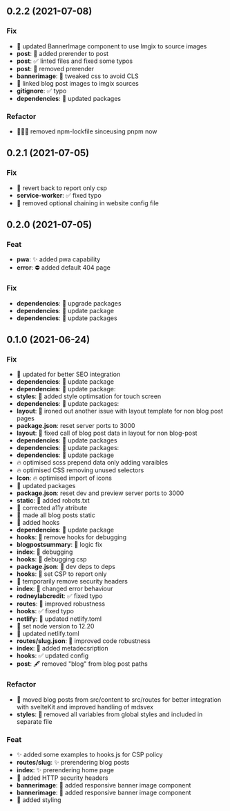 ## 0.2.2 (2021-07-08)

### Fix

- 📸 updated BannerImage component to use Imgix to source images
- **post**: 🔧 added prerender to post
- **post**: ✅ linted files and fixed some typos
- **post**: 🔧 removed prerender
- **bannerimage**: 💄 tweaked css to avoid CLS
- 📸 linked blog post images to imgix sources
- **gitignore**: ✅ typo
- **dependencies**: 💫 updated packages

### Refactor

- 🏄🏽‍♂️ removed npm-lockfile sinceusing pnpm now

## 0.2.1 (2021-07-05)

### Fix

- 🚧 revert back to report only csp
- **service-worker**: ✅ fixed typo
- 🔧 removed optional chaining in website config file

## 0.2.0 (2021-07-05)

### Feat

- **pwa**: ✨ added pwa capability
- **error**: ⛔️ added default 404 page

### Fix

- **dependencies**: 💫 upgrade packages
- **dependencies**: 💫 update package
- **dependencies**: 💫 update packages

## 0.1.0 (2021-06-24)

### Fix

- 🤖 updated for better SEO integration
- **dependencies**: 💫 update package
- **dependencies**: 💫 update package:
- **styles**: 💄 added style optimsation for touch screen
- **dependencies**: 💫 update packages:
- **layout**: 🐞 ironed out another issue with layout template for non blog post pages
- **package.json**: reset server ports to 3000
- **layout**: 🐞 fixed call of blog post data in layout for non blog-post
- **dependencies**: 💫 update packages
- **dependencies**: 💫 update packages:
- **dependencies**: 💫 update package
- 🔥 optimised scss prepend data only adding varaibles
- 🔥 optimised CSS removing unused selectors
- **Icon**: 🔥 optimised import of icons
- 💫 updated packages
- **package.json**: reset dev and preview server ports to 3000
- **static**: 🤖 added robots.txt
- 🤗 corrected a11y atribute
- 🔧 made all blog posts static
- 💫 added hooks
- **dependencies**: 💫 update package
- **hooks**: 🚧 remove hooks for debugging
- **blogpostsummary**: 🐞 logic fix
- **index**: 🚧 debugging
- **hooks**: 🔐 debugging csp
- **package.json**: 🚧 dev deps to deps
- **hooks**: 🚧 set CSP to report only
- 🚧 temporarily remove security headers
- **index**: 🔧 changed error behaviour
- **rodneylabcredit**: ✅ fixed typo
- **routes**: 🔧 improved robustness
- **hooks**: ✅ fixed typo
- **netlify**: 🔧 updated netlify.toml
- 🔧 set node version to 12.20
- 🔧 updated netlify.toml
- **routes/slug.json**: 🔧 improved code robustness
- **index**: 🤖 added metadecsription
- **hooks**: ✅ updated config
- **post**: 🖋 removed "blog" from blog post paths

### Refactor

- 🛁 moved blog posts from src/content to src/routes for better integration with svelteKit and improved handling of mdsvex
- **styles**: 🛁 removed all variables from global styles and included in separate file

### Feat

- ✨ added some examples to hooks.js for CSP policy
- **routes/slug**: ✨ prerendering blog posts
- **index**: ✨ prerendering home page
- 🔐 added HTTP security headers
- **bannerimage**: 📸 added responsive banner image component
- **bannerimage**: 📸 added responsive banner image component
- 💄 added styling

